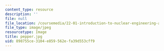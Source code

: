 ```yaml
---
content_type: resource
description: ''
file: null
file_location: /coursemedia/22-01-introduction-to-nuclear-engineering-and-ionizing-radiation-fall-2016/898755ce3104e859562efa39d553cff9_pepper.jpg
file_type: image/jpeg
resourcetype: Image
title: pepper.jpg
uid: 898755ce-3104-e859-562e-fa39d553cff9
---
```

